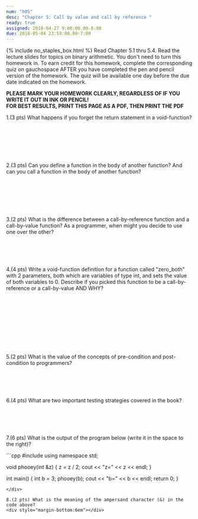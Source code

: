 ```yaml
---
num: "h05"
desc: "Chapter 5: Call by value and call by reference "
ready: true
assigned: 2018-04-27 9:00:00.00-8:00
due: 2018-05-04 23:59:00.00-7:00
---
```

{% include no_staples_box.html %}
Read Chapter 5.1 thru 5.4. Read the lecture slides for topics on binary arithmetic.  You don't need to turn this homework in. To earn credit for this homework, complete the corresponding quiz on gauchospace AFTER you have completed the pen and pencil version of the homework. The quiz will be available one day before the due date indicated on the homework.

<b>PLEASE MARK YOUR HOMEWORK CLEARLY, REGARDLESS OF IF YOU WRITE IT OUT IN INK OR PENCIL!<br/>
FOR BEST RESULTS, PRINT THIS PAGE AS A PDF, THEN PRINT THE PDF</b>



1.(3 pts) What happens if you forget the return statement in a void-function?
<div style="margin-bottom:8em"></div>

2.(3 pts) Can you define a function in the body of another function? And can you call a function in the body of another function?
<div style="margin-bottom:8em"></div>

3.(2 pts) What is the difference between a call-by-reference function and a call-by-value function? As a programmer, when might you decide to use one over the other?
<div style="margin-bottom:6em"></div>

4.(4 pts) Write a void-function definition for a function called "zero_both" with 2 parameters, both which are variables of type int, and sets the value of both variables to 0. Describe if you picked this function to be a call-by-reference or a call-by-value AND WHY?
<div style="margin-bottom:12em"></div>
<div class="pagebreak"></div>
5.(2 pts) What is the value of the concepts of pre-condition and post-condition to programmers?
<div style="margin-bottom:6em"></div>


6.(4 pts) What are two important testing strategies covered in the book?
<div style="margin-bottom:6em"></div>

7.(6 pts) What is the output of the program below (write it in the space to the right)?

<div markdown="1">
```cpp
#include <iostream>
using namespace std;

void phooey(int &z) {
  z = z / 2;
  cout << "z=" << z << endl;
  }

int main() {
  int b = 3;
  phooey(b);
  cout << "b=" << b << endl;
  return 0;
  }
```
</div>

8.(2 pts) What is the meaning of the ampersand character (&) in the code above?
<div style="margin-bottom:6em"></div>

